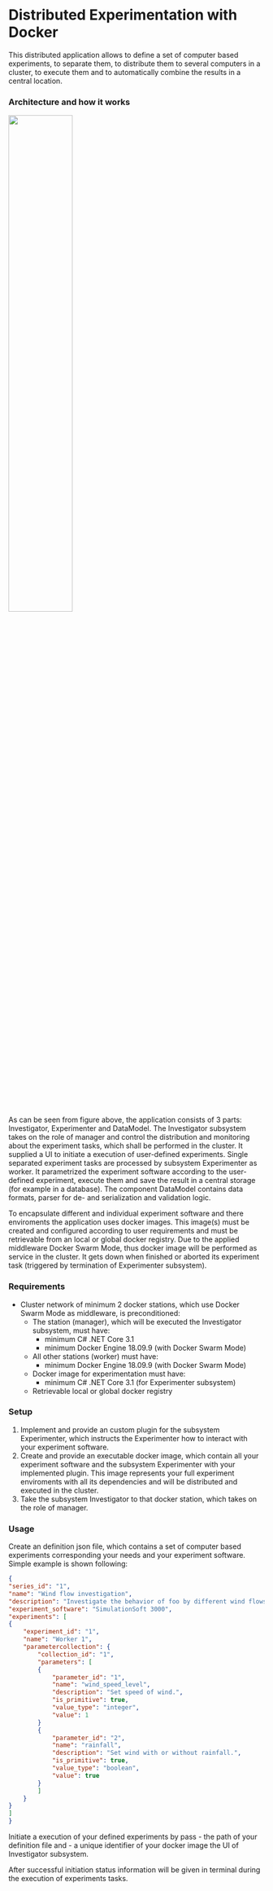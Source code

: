 # Distributed Experimentation with Docker

This distributed application allows to define a set of computer based experiments, to separate them, to distribute them to several computers in a cluster, to execute them and to automatically combine the results in a central location.

### Architecture and how it works

<a href="https://user-images.githubusercontent.com/9590880/93664430-4ab65a80-fa6f-11ea-9c22-9e5a6cbf7205.png"><img src="https://user-images.githubusercontent.com/9590880/93664430-4ab65a80-fa6f-11ea-9c22-9e5a6cbf7205.png" width="50%"></a>

As can be seen from figure above, the application consists of 3 parts: Investigator, Experimenter and DataModel. The Investigator subsystem takes on the role of manager and control the distribution and monitoring about the experiment tasks, which shall be performed in the cluster. It supplied a UI to initiate a execution of user-defined experiments. Single separated experiment tasks are processed by subsystem Experimenter as worker. It parametrized the experiment software according to the user-defined experiment, execute them and save the result in a central storage (for example in a database). The component DataModel contains data formats, parser for de- and serialization and validation logic.

To encapsulate different and individual experiment software and there enviroments the application uses docker images. This image(s) must be created and configured according to user requirements and must be retrievable from an local or global docker registry. Due to the applied middleware Docker Swarm Mode, thus docker image will be performed as service in the cluster. It gets down when finished or aborted its experiment task (triggered by termination of Experimenter subsystem).

### Requirements

* Cluster network of minimum 2 docker stations, which use Docker Swarm Mode as middleware, is preconditioned:
	* The station (manager), which will be executed the Investigator subsystem, must have:
		* minimum C# .NET Core 3.1
		* minimum Docker Engine 18.09.9 (with Docker Swarm Mode)
	* All other stations (worker) must have:
		* minimum Docker Engine 18.09.9 (with Docker Swarm Mode)
	* Docker image for experimentation must have:
		* minimum C# .NET Core 3.1 (for Experimenter subsystem)
	* Retrievable local or global docker registry

### Setup

1. Implement and provide an custom plugin for the subsystem Experimenter, which instructs the Experimenter how to interact with your experiment software.
1. Create and provide an executable docker image, which contain all your experiment software and the subsystem Experimenter with your implemented plugin. This image represents your full experiment enviroments with all its dependencies and will be distributed and executed in the cluster.
1. Take the subsystem Investigator to that docker station, which takes on the role of manager.

### Usage

Create an definition json file, which contains a set of computer based experiments corresponding your needs and your experiment software. Simple example is shown following:
```json
{
"series_id": "1",
"name": "Wind flow investigation",
"description": "Investigate the behavior of foo by different wind flows.",
"experiment_software": "SimulationSoft 3000",
"experiments": [
{
    "experiment_id": "1",
    "name": "Worker 1",
    "parametercollection": {
        "collection_id": "1",
        "parameters": [
        {
            "parameter_id": "1",
            "name": "wind_speed_level",
            "description": "Set speed of wind.",
            "is_primitive": true,
            "value_type": "integer",
            "value": 1
        }  
        {
            "parameter_id": "2",
            "name": "rainfall",
            "description": "Set wind with or without rainfall.",
            "is_primitive": true,
            "value_type": "boolean",
            "value": true
        }                                                                                          
        ]
    }
}                                                                                                                                                                                                                                                   
]
}
```
Initiate a execution of your defined experiments by pass
\- the path of your definition file and
\- a unique identifier of your docker image
the UI of Investigator subsystem.

After successful initiation status information will be given in terminal during the execution of experiments tasks.